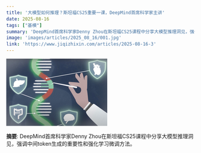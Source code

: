 ```yaml
---
title: '大模型如何推理？斯坦福CS25重要一课，DeepMind首席科学家主讲'
date: 2025-08-16
tags: ["基模"]
summary: 'DeepMind首席科学家Denny Zhou在斯坦福CS25课程中分享大模型推理洞见，强调中间token生成的重要性和强化学习微调方法。'
image: 'images/articles/2025_08_16/001.jpg'
link: 'https://www.jiqizhixin.com/articles/2025-08-16-3'
---
```

![大模型如何推理？斯坦福CS25重要一课，DeepMind首席科学家主讲](images/articles/2025_08_16/001.jpg)

**摘要**: DeepMind首席科学家Denny Zhou在斯坦福CS25课程中分享大模型推理洞见，强调中间token生成的重要性和强化学习微调方法。
